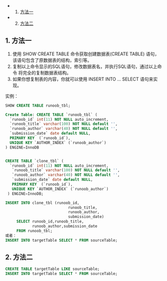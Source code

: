 <!-- vscode-markdown-toc -->
* 1. [方法一](#)
* 2. [方法二](#-1)

<!-- vscode-markdown-toc-config
	numbering=true
	autoSave=true
	/vscode-markdown-toc-config -->
<!-- /vscode-markdown-toc -->

##  1. <a name=''></a>方法一
1. 使用 SHOW CREATE TABLE 命令获取创建数据表(CREATE TABLE) 语句，该语句包含了原数据表的结构，索引等。
2. 复制以上命令显示的SQL语句，修改数据表名，并执行SQL语句，通过以上命令 将完全的复制数据表结构。
3. 如果你想复制表的内容，你就可以使用 INSERT INTO ... SELECT 语句来实现。


实例：

```sql
SHOW CREATE TABLE runoob_tbl;

Create Table: CREATE TABLE `runoob_tbl` (
  `runoob_id` int(11) NOT NULL auto_increment,
  `runoob_title` varchar(100) NOT NULL default '',
  `runoob_author` varchar(40) NOT NULL default '',
  `submission_date` date default NULL,
  PRIMARY KEY  (`runoob_id`),
  UNIQUE KEY `AUTHOR_INDEX` (`runoob_author`)
) ENGINE=InnoDB 


CREATE TABLE `clone_tbl` (
  `runoob_id` int(11) NOT NULL auto_increment,
   `runoob_title` varchar(100) NOT NULL default '',
   `runoob_author` varchar(40) NOT NULL default '',
   `submission_date` date default NULL,
   PRIMARY KEY  (`runoob_id`),
   UNIQUE KEY `AUTHOR_INDEX` (`runoob_author`)
 ) ENGINE=InnoDB;

INSERT INTO clone_tbl (runoob_id,
                            runoob_title,
                            runoob_author,
                            submission_date)
     SELECT runoob_id,runoob_title,
            runoob_author,submission_date
     FROM runoob_tbl;
或者：
INSERT INTO targetTable SELECT * FROM sourceTable;

```

##  2. <a name='-1'></a>方法二

```sql
CREATE TABLE targetTable LIKE sourceTable;
INSERT INTO targetTable SELECT * FROM sourceTable;
```